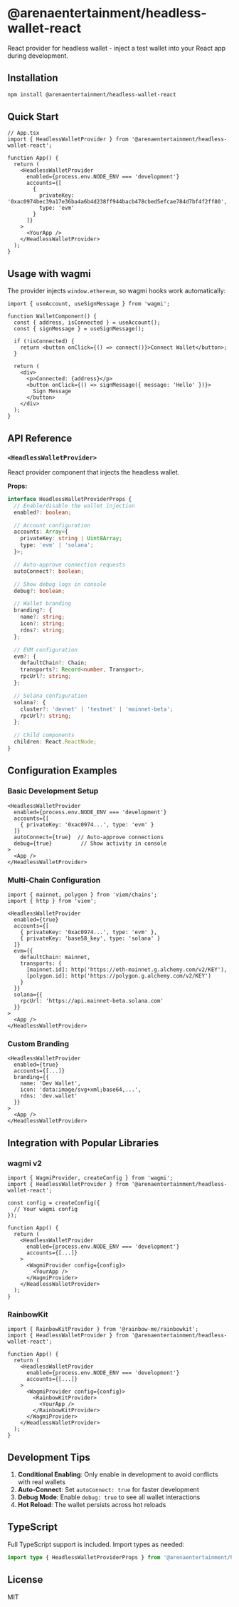 # @arenaentertainment/headless-wallet-react

React provider for headless wallet - inject a test wallet into your React app during development.

## Installation

```bash
npm install @arenaentertainment/headless-wallet-react
```

## Quick Start

```tsx
// App.tsx
import { HeadlessWalletProvider } from '@arenaentertainment/headless-wallet-react';

function App() {
  return (
    <HeadlessWalletProvider
      enabled={process.env.NODE_ENV === 'development'}
      accounts={[
        {
          privateKey: '0xac0974bec39a17e36ba4a6b4d238ff944bacb478cbed5efcae784d7bf4f2ff80',
          type: 'evm'
        }
      ]}
    >
      <YourApp />
    </HeadlessWalletProvider>
  );
}
```

## Usage with wagmi

The provider injects `window.ethereum`, so wagmi hooks work automatically:

```tsx
import { useAccount, useSignMessage } from 'wagmi';

function WalletComponent() {
  const { address, isConnected } = useAccount();
  const { signMessage } = useSignMessage();

  if (!isConnected) {
    return <button onClick={() => connect()}>Connect Wallet</button>;
  }

  return (
    <div>
      <p>Connected: {address}</p>
      <button onClick={() => signMessage({ message: 'Hello' })}>
        Sign Message
      </button>
    </div>
  );
}
```

## API Reference

### `<HeadlessWalletProvider>`

React provider component that injects the headless wallet.

**Props:**

```typescript
interface HeadlessWalletProviderProps {
  // Enable/disable the wallet injection
  enabled?: boolean;

  // Account configuration
  accounts: Array<{
    privateKey: string | Uint8Array;
    type: 'evm' | 'solana';
  }>;

  // Auto-approve connection requests
  autoConnect?: boolean;

  // Show debug logs in console
  debug?: boolean;

  // Wallet branding
  branding?: {
    name?: string;
    icon?: string;
    rdns?: string;
  };

  // EVM configuration
  evm?: {
    defaultChain?: Chain;
    transports?: Record<number, Transport>;
    rpcUrl?: string;
  };

  // Solana configuration
  solana?: {
    cluster?: 'devnet' | 'testnet' | 'mainnet-beta';
    rpcUrl?: string;
  };

  // Child components
  children: React.ReactNode;
}
```

## Configuration Examples

### Basic Development Setup

```tsx
<HeadlessWalletProvider
  enabled={process.env.NODE_ENV === 'development'}
  accounts={[
    { privateKey: '0xac0974...', type: 'evm' }
  ]}
  autoConnect={true}  // Auto-approve connections
  debug={true}         // Show activity in console
>
  <App />
</HeadlessWalletProvider>
```

### Multi-Chain Configuration

```tsx
import { mainnet, polygon } from 'viem/chains';
import { http } from 'viem';

<HeadlessWalletProvider
  enabled={true}
  accounts={[
    { privateKey: '0xac0974...', type: 'evm' },
    { privateKey: 'base58_key', type: 'solana' }
  ]}
  evm={{
    defaultChain: mainnet,
    transports: {
      [mainnet.id]: http('https://eth-mainnet.g.alchemy.com/v2/KEY'),
      [polygon.id]: http('https://polygon.g.alchemy.com/v2/KEY')
    }
  }}
  solana={{
    rpcUrl: 'https://api.mainnet-beta.solana.com'
  }}
>
  <App />
</HeadlessWalletProvider>
```

### Custom Branding

```tsx
<HeadlessWalletProvider
  enabled={true}
  accounts={[...]}
  branding={{
    name: 'Dev Wallet',
    icon: 'data:image/svg+xml;base64,...',
    rdns: 'dev.wallet'
  }}
>
  <App />
</HeadlessWalletProvider>
```

## Integration with Popular Libraries

### wagmi v2

```tsx
import { WagmiProvider, createConfig } from 'wagmi';
import { HeadlessWalletProvider } from '@arenaentertainment/headless-wallet-react';

const config = createConfig({
  // Your wagmi config
});

function App() {
  return (
    <HeadlessWalletProvider
      enabled={process.env.NODE_ENV === 'development'}
      accounts={[...]}
    >
      <WagmiProvider config={config}>
        <YourApp />
      </WagmiProvider>
    </HeadlessWalletProvider>
  );
}
```

### RainbowKit

```tsx
import { RainbowKitProvider } from '@rainbow-me/rainbowkit';
import { HeadlessWalletProvider } from '@arenaentertainment/headless-wallet-react';

function App() {
  return (
    <HeadlessWalletProvider
      enabled={process.env.NODE_ENV === 'development'}
      accounts={[...]}
    >
      <WagmiProvider config={config}>
        <RainbowKitProvider>
          <YourApp />
        </RainbowKitProvider>
      </WagmiProvider>
    </HeadlessWalletProvider>
  );
}
```

## Development Tips

1. **Conditional Enabling**: Only enable in development to avoid conflicts with real wallets
2. **Auto-Connect**: Set `autoConnect: true` for faster development
3. **Debug Mode**: Enable `debug: true` to see all wallet interactions
4. **Hot Reload**: The wallet persists across hot reloads

## TypeScript

Full TypeScript support is included. Import types as needed:

```typescript
import type { HeadlessWalletProviderProps } from '@arenaentertainment/headless-wallet-react';
```

## License

MIT